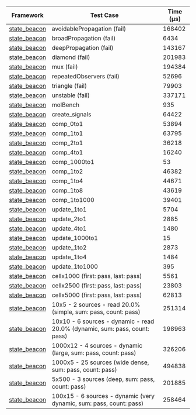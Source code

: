 | Framework | Test Case | Time (μs) |
| --- | --- | --- |
| [state_beacon](https://github.com/jinyus/dart_beacon) | avoidablePropagation (fail) | 168402 |
| [state_beacon](https://github.com/jinyus/dart_beacon) | broadPropagation (fail) | 6434 |
| [state_beacon](https://github.com/jinyus/dart_beacon) | deepPropagation (fail) | 143167 |
| [state_beacon](https://github.com/jinyus/dart_beacon) | diamond (fail) | 201983 |
| [state_beacon](https://github.com/jinyus/dart_beacon) | mux (fail) | 194384 |
| [state_beacon](https://github.com/jinyus/dart_beacon) | repeatedObservers (fail) | 52696 |
| [state_beacon](https://github.com/jinyus/dart_beacon) | triangle (fail) | 79903 |
| [state_beacon](https://github.com/jinyus/dart_beacon) | unstable (fail) | 337171 |
| [state_beacon](https://github.com/jinyus/dart_beacon) | molBench | 935 |
| [state_beacon](https://github.com/jinyus/dart_beacon) | create_signals | 64422 |
| [state_beacon](https://github.com/jinyus/dart_beacon) | comp_0to1 | 53894 |
| [state_beacon](https://github.com/jinyus/dart_beacon) | comp_1to1 | 63795 |
| [state_beacon](https://github.com/jinyus/dart_beacon) | comp_2to1 | 36218 |
| [state_beacon](https://github.com/jinyus/dart_beacon) | comp_4to1 | 16240 |
| [state_beacon](https://github.com/jinyus/dart_beacon) | comp_1000to1 | 53 |
| [state_beacon](https://github.com/jinyus/dart_beacon) | comp_1to2 | 46382 |
| [state_beacon](https://github.com/jinyus/dart_beacon) | comp_1to4 | 44671 |
| [state_beacon](https://github.com/jinyus/dart_beacon) | comp_1to8 | 43619 |
| [state_beacon](https://github.com/jinyus/dart_beacon) | comp_1to1000 | 39401 |
| [state_beacon](https://github.com/jinyus/dart_beacon) | update_1to1 | 5704 |
| [state_beacon](https://github.com/jinyus/dart_beacon) | update_2to1 | 2885 |
| [state_beacon](https://github.com/jinyus/dart_beacon) | update_4to1 | 1480 |
| [state_beacon](https://github.com/jinyus/dart_beacon) | update_1000to1 | 15 |
| [state_beacon](https://github.com/jinyus/dart_beacon) | update_1to2 | 2873 |
| [state_beacon](https://github.com/jinyus/dart_beacon) | update_1to4 | 1484 |
| [state_beacon](https://github.com/jinyus/dart_beacon) | update_1to1000 | 395 |
| [state_beacon](https://github.com/jinyus/dart_beacon) | cellx1000 (first: pass, last: pass) | 5561 |
| [state_beacon](https://github.com/jinyus/dart_beacon) | cellx2500 (first: pass, last: pass) | 23803 |
| [state_beacon](https://github.com/jinyus/dart_beacon) | cellx5000 (first: pass, last: pass) | 62813 |
| [state_beacon](https://github.com/jinyus/dart_beacon) | 10x5 - 2 sources - read 20.0% (simple, sum: pass, count: pass) | 251314 |
| [state_beacon](https://github.com/jinyus/dart_beacon) | 10x10 - 6 sources - dynamic - read 20.0% (dynamic, sum: pass, count: pass) | 198963 |
| [state_beacon](https://github.com/jinyus/dart_beacon) | 1000x12 - 4 sources - dynamic (large, sum: pass, count: pass) | 326206 |
| [state_beacon](https://github.com/jinyus/dart_beacon) | 1000x5 - 25 sources (wide dense, sum: pass, count: pass) | 494838 |
| [state_beacon](https://github.com/jinyus/dart_beacon) | 5x500 - 3 sources (deep, sum: pass, count: pass) | 201885 |
| [state_beacon](https://github.com/jinyus/dart_beacon) | 100x15 - 6 sources - dynamic (very dynamic, sum: pass, count: pass) | 258464 |
